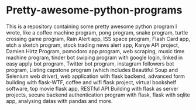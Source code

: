 # Pretty-awesome-python-programs
This is a repository containing some pretty awesome python program I wrote, like a coffee machine program, pong program, snake program, turtle crossing game program, Rain Alert app, ISS space program, Flash Card app, etch a sketch program, stock trading news alert app, Kanye API project, Damien Hirtz Program, pomodoro app program, web scraping, music time machine program, tinder bot swiping program with google login, linked in easy apply bot program, Twitter bot program, instagram followers bot program, Listing capstone program (which includes Beautiful Soup and Selenium web driver), web application with flask backend, advanced form building with flask-WTF, coffee and wifi flask project, virtual bookshelf software, top movie flask app, RESTful API Building with flask as server projects, secure backend authentication program with flask, flask with sqlite app, analysing datas with pandas and more.